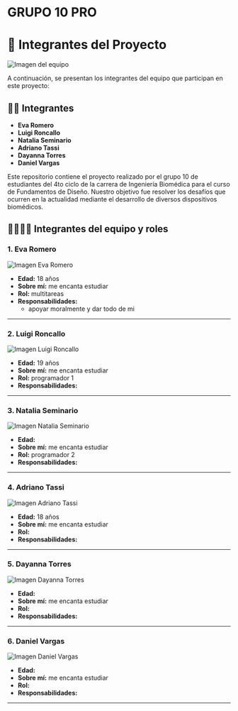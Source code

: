 # GRUPO 10 PRO

# 👥 Integrantes del Proyecto

![Imagen del equipo](https://drive.usercontent.google.com/download?id=1elax49W0AsjLPkniksLSgwfMxgxfFohe)  

A continuación, se presentan los integrantes del equipo que participan en este proyecto:

## 🧑‍💻 Integrantes

- **Eva Romero**  
- **Luigi Roncallo**  
- **Natalia Seminario**  
- **Adriano Tassi**  
- **Dayanna Torres**  
- **Daniel Vargas**  

Este repositorio contiene el proyecto realizado por el grupo 10 de estudiantes del 4to ciclo de la carrera de Ingeniería Biomédica para el curso de Fundamentos de Diseño. Nuestro objetivo fue resolver los desafíos que ocurren en la actualidad mediante el desarrollo de diversos dispositivos biomédicos.

## 🧑‍💻🧑‍💻 Integrantes del equipo y roles

### 1. Eva Romero

![Imagen Eva Romero](https://drive.usercontent.google.com/download?id=1bywC0-rUWYolZUu-x1n0q6He9eV-Uk6S)  

- **Edad:** 18 años  
- **Sobre mí:** me encanta estudiar 
- **Rol:** multitareas 
- **Responsabilidades:**  
  - apoyar moralmente y dar todo de mi

---

### 2. Luigi Roncallo

![Imagen Luigi Roncallo](https://drive.usercontent.google.com/download?id=1KCV8IhNZi4AgK9apUXNgs4soUSF3RTZD)

- **Edad:** 19 años 
- **Sobre mí:** me encanta estudiar
- **Rol:** programador 1
- **Responsabilidades:**  

---

### 3. Natalia Seminario

![Imagen Natalia Seminario](https://drive.usercontent.google.com/download?id=1d7tzBrbWVMRrXeJAbYxM5Y2IDjotGHzT)

- **Edad:**  
- **Sobre mí:** me encanta estudiar
- **Rol:**  programador 2
- **Responsabilidades:**  

---

### 4. Adriano Tassi

![Imagen Adriano Tassi](https://drive.usercontent.google.com/download?id=1bdMdYFYWmPl_KafiPo0eqSOXcFanbcVU)

- **Edad:** 18 años  
- **Sobre mí:** me encanta estudiar
- **Rol:**  
- **Responsabilidades:**  

---

### 5. Dayanna Torres

![Imagen Dayanna Torres](https://drive.usercontent.google.com/download?id=1mPOFpuNAiCng9hIzX147uTb17rAB2aLR)

- **Edad:**   
- **Sobre mí:** me encanta estudiar
- **Rol:**  
- **Responsabilidades:**  


---

### 6. Daniel Vargas

![Imagen Daniel Vargas](https://drive.usercontent.google.com/download?id=1mHoZbLwFb_tb_c0BUj2As9zEX_eiQyje)

- **Edad:**  
- **Sobre mí:** me encanta estudiar 
- **Rol:**   
- **Responsabilidades:**  
  

---






